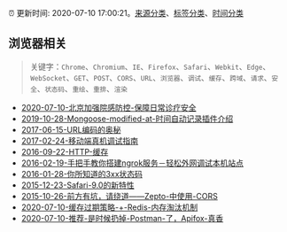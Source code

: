 :alarm_clock: 更新时间: 2020-07-10 17:00:21。[来源分类](../README.md)、[标签分类](../TAGS.md)、[时间分类](../TIMELINE.md)

## 浏览器相关


> 关键字：`Chrome`、`Chromium`、`IE`、`Firefox`、`Safari`、`Webkit`、`Edge`、`WebSocket`、`GET`、`POST`、`CORS`、`URL`、`浏览器`、`调试`、`缓存`、`跨域`、`请求`、`安全`、`状态码`、`重绘`、`重排`、`渲染`



- [2020-07-10-北京加强院感防控-保障日常诊疗安全](http://app.cctv.com/special/cportal/detail/arti/index.html?id=ArtiJYADGx1konepaOPfCtB6200710&isfromapp=1) 
- [2019-10-28-Mongoose-modified-at-时间自动记录插件介绍](https://aotu.io/notes/2019/10/28/modified-at/) 
- [2017-06-15-URL编码的奥秘](https://aotu.io/notes/2017/06/15/The-mystery-of-URL-encoding/) 
- [2017-02-24-移动端真机调试指南](https://aotu.io/notes/2017/02/24/Mobile-debug/) 
- [2016-09-22-HTTP-缓存](https://aotu.io/notes/2016/09/22/http-caching/) 
- [2016-02-19-手把手教你搭建ngrok服务－轻松外网调试本机站点](https://aotu.io/notes/2016/02/19/ngrok/) 
- [2016-01-28-你所知道的3xx状态码](https://aotu.io/notes/2016/01/28/3xx-of-http-status/) 
- [2015-12-23-Safari-9.0的新特性](https://aotu.io/notes/2015/12/23/new-safari-9/) 
- [2015-10-26-前方有坑，请绕道——Zepto-中使用-CORS](https://aotu.io/notes/2015/10/26/zepto-cors/) 
- [2020-07-10-缓存过期策略-+-Redis-内存淘汰机制](https://toutiao.io/k/ti9riut) 
- [2020-07-10-推荐-是时候扔掉-Postman-了，Apifox-真香](https://toutiao.io/k/5t9uoyn) 